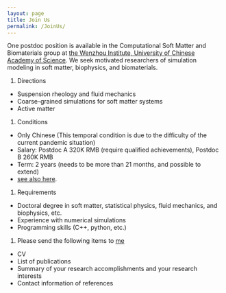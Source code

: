 ```yaml
---
layout: page
title: Join Us
permalink: /JoinUs/
---
```



One postdoc position is available in the Computational Soft Matter and Biomaterials group at [the Wenzhou Institute, University of Chinese Academy of Science](http://www.wibe.ac.cn). We seek motivated researchers of simulation modeling in soft matter, biophysics, and biomaterials.
1. Directions
- Suspension rheology and fluid mechanics 
- Coarse-grained simulations for soft matter systems
- Active matter
1. Conditions
- Only Chinese (This temporal condition is due to the difficulty of the current pandemic situation)
- Salary: Postdoc A 320K RMB (require qualified achievements), Postdoc B 260K RMB 
- Term: 2 years (needs to be more than 21 months, and possible to extend)
- [see also here](http://wiucas.ac.cn/english/2020/recruitment_0323/15.html).
1. Requirements
- Doctoral degree in soft matter, statistical physics, fluid mechanics, and biophysics, etc.
- Experience with numerical simulations
- Programming skills (C++, python, etc.)
1. Please send the following items to [me](mailto:seto@wibe.ac.cn) 
- CV 
- List of publications
- Summary of your research accomplishments and your research interests
- Contact information of references
